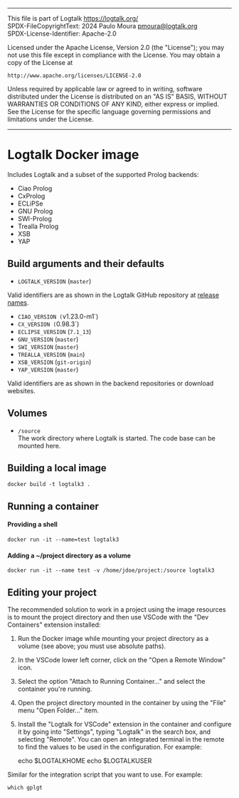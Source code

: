________________________________________________________________________

This file is part of Logtalk <https://logtalk.org/>  
SPDX-FileCopyrightText: 2024 Paulo Moura <pmoura@logtalk.org>  
SPDX-License-Identifier: Apache-2.0

Licensed under the Apache License, Version 2.0 (the "License");
you may not use this file except in compliance with the License.
You may obtain a copy of the License at

    http://www.apache.org/licenses/LICENSE-2.0

Unless required by applicable law or agreed to in writing, software
distributed under the License is distributed on an "AS IS" BASIS,
WITHOUT WARRANTIES OR CONDITIONS OF ANY KIND, either express or implied.
See the License for the specific language governing permissions and
limitations under the License.
________________________________________________________________________


Logtalk Docker image
====================

Includes Logtalk and a subset of the supported Prolog backends:

- Ciao Prolog
- CxProlog
- ECLiPSe
- GNU Prolog
- SWI-Prolog
- Trealla Prolog
- XSB
- YAP


Build arguments and their defaults
----------------------------------

* `LOGTALK_VERSION` (`master`)

Valid identifiers are as shown in the Logtalk GitHub repository at
[release names](https://github.com/LogtalkDotOrg/logtalk3/releases).

* `CIAO_VERSION (`v1.23.0-m1`)
* `CX_VERSION (`0.98.3`)
* `ECLIPSE_VERSION` (`7.1_13`)
* `GNU_VERSION` (`master`)
* `SWI_VERSION` (`master`)
* `TREALLA_VERSION` (`main`)
* `XSB_VERSION` (`git-origin`)
* `YAP_VERSION` (`master`)

Valid identifiers are as shown in the backend repositories or download
websites.


Volumes
-------

- `/source`  
The work directory where Logtalk is started. The code base can be mounted here.


Building a local image
----------------------

	docker build -t logtalk3 .


Running a container
-------------------

#### Providing a shell

	docker run -it --name=test logtalk3

#### Adding a ~/project directory as a volume

	docker run -it --name test -v /home/jdoe/project:/source logtalk3


Editing your project
--------------------

The recommended solution to work in a project using the image resources is
to mount the project directory and then use VSCode with the "Dev Containers"
extension installed:

1. Run the Docker image while mounting your project directory as a volume
(see above; you must use absolute paths).

2. In the VSCode lower left corner, click on the "Open a Remote Window" icon.

3. Select the option "Attach to Running Container..." and select the container
you're running.

4. Open the project directory mounted in the container by using the "File" menu
"Open Folder..." item.

5. Install the "Logtalk for VSCode" extension in the container and configure
it by going into "Settings", typing "Logtalk" in the search box, and selecting
"Remote". You can open an integrated terminal in the remote to find the values
to be used in the configuration. For example:

	echo $LOGTALKHOME
	echo $LOGTALKUSER

Similar for the integration script that you want to use. For example:

	which gplgt
